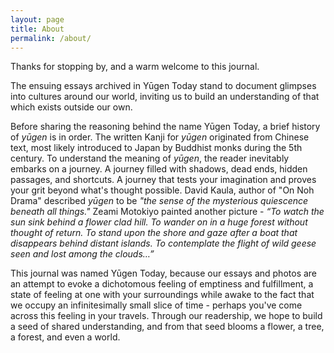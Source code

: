 ```yaml
---
layout: page
title: About
permalink: /about/
---
```


<amp-img width="600" height="300" layout="responsive" src="/assets/images/fontForest1.jpg"></amp-img>
 
Thanks for stopping by, and a warm welcome to this journal.

The ensuing essays archived in Yūgen Today stand to document glimpses into cultures around our world, inviting us to build an understanding of that which exists outside our own.

Before sharing the reasoning behind  the name Yūgen Today, a brief history of *yūgen* is in order. The written Kanji for *yūgen* originated from Chinese text, most likely introduced to Japan by Buddhist monks during the 5th century. To understand the meaning of *yūgen*, the reader inevitably embarks on a journey. A journey filled with shadows, dead ends, hidden passages, and shortcuts. A journey that tests your imagination and proves your grit beyond what's thought possible. David Kaula, author of "On Noh Drama" described *yūgen* to be *"the sense of the mysterious quiescence beneath all things."* Zeami Motokiyo painted another picture - *“To watch the sun sink behind a flower clad hill. To wander on in a huge forest without thought of return. To stand upon the shore and gaze after a boat that disappears behind distant islands. To contemplate the flight of wild geese seen and lost among the clouds…”*

This journal was named Yūgen Today, because our essays and photos are an attempt to evoke a dichotomous feeling of emptiness and fulfillment, a state of feeling at one with your surroundings while awake to the fact that we occupy an infinitesimally small slice of time - perhaps you've come across this feeling in your travels. Through our readership, we hope to build a seed of shared understanding, and from that seed blooms a flower, a tree, a forest, and even a world.